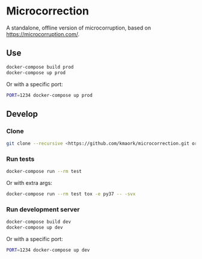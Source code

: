 # Microcorrection
A standalone, offline version of microcorruption, based on https://microcorruption.com/.
## Use
```bash
docker-compose build prod
docker-compose up prod
```
Or with a specific port:
```bash
PORT=1234 docker-compose up prod
```

## Develop
### Clone
```bash
git clone --recursive <https://github.com/kmaork/microcorrection.git or git@github.com:kmaork/microcorrection.git>
```

### Run tests
```bash
docker-compose run --rm test
```
Or with extra args:
```bash
docker-compose run --rm test tox -e py37 -- -svx
```

### Run development server
```bash
docker-compose build dev
docker-compose up dev
```
Or with a specific port:
```bash
PORT=1234 docker-compose up dev
```
